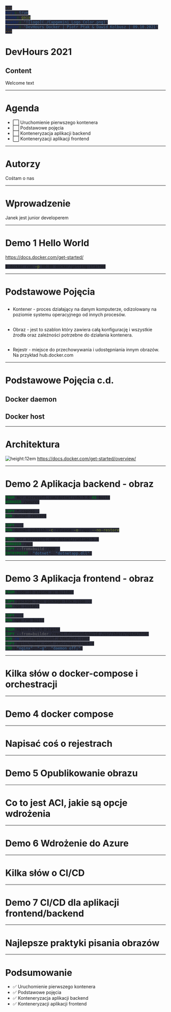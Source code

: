```yaml
---
marp: true
theme: gaia
header: '![logo](./Capgemini_Logo_Color.png)'
footer: 'DevHours Docker | Piotr Ptak & Dawid Kolbusz | 09.10.2021'
---
```

<style>
  :root {
    --color-background: #fff !important;
    --color-foreground: #0070AD !important;
    --color-highlight: #12ABDB !important;
    --color-dimmed: #2B0A3D !important;
  }
  code {
    background-color: #272936 !important;
  }

  header {
    display: flex;
    justify-content: right;
  }

  header > img {
    margin-top: 0.5em;
    width: 7.97em;
    height: 2em;
  }

  footer {
    font-size: small;
  }
</style>

<style scoped>
</style>

<!-- _class: lead -->

# DevHours 2021

## Content

Welcome text

<!-- any notes -->

---

# Agenda

- :white_large_square: Uruchomienie pierwszego kontenera
- :white_large_square: Podstawowe pojęcia
- :white_large_square: Konteneryzacja aplikacji backend
- :white_large_square: Konteneryzacji aplikacji frontend

---

# Autorzy

Cośtam o nas

---

# Wprowadzenie

Janek jest junior developerem

---

# Demo 1 Hello World

https://docs.docker.com/get-started/


<!-- w takim razie wpisujemy w google docker get started i wybieramy pierwszy od góry link -->

<!-- Na stronie znajdujemy informację, żeby w konsoli uruchomić polecenie -->

```sh
$ docker run -p 80:80 docker/getting-started
```

<!-- I co teraz w ogóle się stało? Właśnie uruchomiliśmy nasz pierwszy kontener -->

---

# Podstawowe Pojęcia

## 
* Kontener - proces działający na danym komputerze, odizolowany na poziomie systemu operacyjnego od innych procesów.

<!-- można dodać, że odizolowany za pomocą namespaces i cgroups, które są częścią linuxowego kernela -->

## 
* Obraz - jest to szablon który zawiera całą konfigurację i wszystkie źrodła oraz zależności potrzebne do działania kontenera.

<!-- wszystkie pliki binarne, zmienne środowiskowe, system plików itp -->

##
* Rejestr - miejsce do przechowywania i udostępniania innym obrazów. Na przykład hub.docker.com

<!-- docker hub jest chyba największy i najpopularniejszy, ale możemy tworzyć swoje własne prywatne repozytoria, co zobaczymy później -->

---

# Podstawowe Pojęcia c.d.

## Docker daemon

## Docker host

---

# Architektura

![height:12em](https://docs.docker.com/engine/images/architecture.svg)
https://docs.docker.com/get-started/overview/

---

# Demo 2 Aplikacja backend - obraz

```Dockerfile
FROM mcr.microsoft.com/dotnet/sdk:5.0 AS build
WORKDIR /source

COPY *.csproj .
RUN dotnet restore

COPY . .
RUN dotnet publish -c release -o /app --no-restore

FROM mcr.microsoft.com/dotnet/runtime:5.0
WORKDIR /app
COPY --from=build /app .
ENTRYPOINT ["dotnet", "dotnetapp.dll"]
```
<!-- 
Kopiujemy podstawowy dockerfile znaleziony w przykładach dockera. 
https://docs.docker.com/samples/dotnetcore/
Musimy na początku zmienić nazwy na naszą aplikację i dodać osobno wszystkie projekty w ramach solucji które utworzyliśmy.  -->

<!-- Robimy tak dlatego, że chcemy aby pobieranie zależności było w innej warstwie niż kopiowanie plików samej aplikacji i budowanie jej, ponieważ oznacza to że przy budowie obrazu będzie można użyć potwórnie warstwy z zależnościami jeśli zmienimy tylko aplikacji a nie nugety. -->

<!-- Budujemy obraz z szablonu który napisaliśmy za pomocą komendy
docker build -t devhours.cloudnative.api . -->

<!-- Możemy teraz przetestować wszystko uruchamiając kontener z pomocą obrazu który stworzyliśmy wcześniej za pomocą komendy
uruchamiamy docker run devhours.cloudnative.api -->

<!-- Mamy błąd, że nie podano konfiguracji - musimy przekazać zmienną środowiskową ASPNETCORE_ENVIRONMENT aby załadować odpowiedni plik appsettings 
docker run -e ASPNETCORE_ENVIRONMENT="Development" devhours.cloudnative.api -->

<!-- teraz nie ma błędu, zanim jednak przejdziemy od razu dalej to czy można zmienić konfigurację, tak żeby zamiast ładować ją z pliku appsettings można podać zmienne środowiskowe?
docker run -e Cors__AllowedOrigins__0="http://localhost:4200" devhours.cloudnative.api -->

<!-- Super, udało się, natomiast dalej nie udostępniliśmy aplikacji na żadnych portach, spróbujmy więc to zrobić na :5000
docker run -e Cors__AllowedOrigins__0="http://localhost:4200" -p 5000:80 devhours.cloudnative.api -->

---

# Demo 3 Aplikacja frontend - obraz

```Dockerfile
FROM node:10-alpine as builder

COPY package.json package-lock.json ./
RUN npm install

COPY . .
RUN npm run build

FROM nginx:1.16.0-alpine
COPY --from=builder /react-frontend/build /usr/share/nginx/html
RUN rm /etc/nginx/conf.d/default.conf
COPY nginx/nginx.conf /etc/nginx/conf.d
CMD ["nginx", "-g", "daemon off;"]
```

<!-- Kopiujemy przykładowy dockerfile z artykułu w internecie https://dev.to/subhransu/nevertheless-subhransu-maharana-coded-5eam -->

<!-- Ustawimy sobie inny katalog w którym będziemy pracować, zmienimy wersję noda do budowania na nowszą nginx tak samo -->

<!-- Żeby to wszystko zadziałało potrzebujemy utworzyć sobie plik konfiguracyjny nxing który kopiujemy z internetu -->

<!-- Potrzebujemy zmienić ścieżkę do kopiowania nginx -->

<!-- Dodamy również plik dockerignore aby nie kopiować do obrazu niepotrzebnych rzeczy zajmujących miejsce i spowalniające cały proces wykonania -->

<!-- Spróbujmy to wszystko zbudować za pomocą 
docker build -t devhours.cloudnative.frontend . -->

<!-- To byłoby prawie wszystko, ale musimy niestety podać jeszcze adres naszego api. Najłatwiej byłoby podać go w zmiennej środowiskowej tak samo jak konfigurowaliśmy backend. Nie jest to niestety tak proste jak tam, ponieważ adres jest zapisywany po prostu w pliku javascript przy tworzeniu obrazu dlatego musimy go podmienić w momencie uruchamiania kontenera. -->

<!-- Żeby to zrobić dodajmy skrypt sh w którym podmienimy wskazaną wartość używając komendy sed.
Musimy również dodać entrypoint do naszego dockerfile -->

<!-- Zbudujmy nasz obraz
docker build -t devhours.cloudnative.frontend .
oraz spróbujmy uruchomić kontener
docker run -e webapi="http://localhost:5000/api" -p 4200:80 devhours.cloudnative.frontend -->

---

# Kilka słów o docker-compose i orchestracji

---

# Demo 4 docker compose

---

# Napisać coś o rejestrach

---

# Demo 5 Opublikowanie obrazu

---

# Co to jest ACI, jakie są opcje wdrożenia

---

# Demo 6 Wdrożenie do Azure

---

# Kilka słów o CI/CD

---

# Demo 7 CI/CD dla aplikacji frontend/backend

---

# Najlepsze praktyki pisania obrazów

---

# Podsumowanie

- :white_check_mark: Uruchomienie pierwszego kontenera
- :white_check_mark: Podstawowe pojęcia
- :white_check_mark: Konteneryzacja aplikacji backend
- :white_check_mark: Konteneryzacji aplikacji frontend